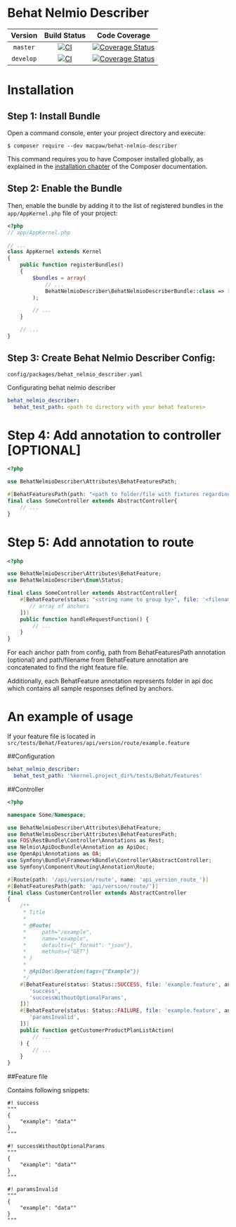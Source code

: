 Behat Nelmio Describer
=================================

| Version | Build Status | Code Coverage |
|:---------:|:-------------:|:-----:|
| `master`| [![CI][master Build Status Image]][master Build Status] | [![Coverage Status][master Code Coverage Image]][master Code Coverage] |
| `develop`| [![CI][develop Build Status Image]][develop Build Status] | [![Coverage Status][develop Code Coverage Image]][develop Code Coverage] |

Installation
============

Step 1: Install Bundle
----------------------------------
Open a command console, enter your project directory and execute:

```console
$ composer require --dev macpaw/behat-nelmio-describer
```

This command requires you to have Composer installed globally, as explained
in the [installation chapter](https://getcomposer.org/doc/00-intro.md)
of the Composer documentation.

Step 2: Enable the Bundle
----------------------------------
Then, enable the bundle by adding it to the list of registered bundles
in the `app/AppKernel.php` file of your project:

```php
<?php
// app/AppKernel.php

// ...
class AppKernel extends Kernel
{
    public function registerBundles()
    {
        $bundles = array(
            // ...
            BehatNelmioDescriber\BehatNelmioDescriberBundle::class => ['all' => true]
        );

        // ...
    }

    // ...
}
```

Step 3: Create Behat Nelmio Describer Config:
----------------------------------
`config/packages/behat_nelmio_describer.yaml `

Configurating behat nelmio describer

```yaml
behat_nelmio_describer:
  behat_test_path: <path to directory with your behat features>
```

Step 4: Add annotation to controller [OPTIONAL]
=============

```php
<?php

use BehatNelmioDescriber\Attributes\BehatFeaturesPath;

#[BehatFeaturesPath(path: "<path to folder/file with fixtures regarding base path in config>")]
final class SomeController extends AbstractController{
    // ... 
}
```

Step 5: Add annotation to route
=============

```php
<?php

use BehatNelmioDescriber\Attributes\BehatFeature;
use BehatNelmioDescriber\Enum\Status;

final class SomeController extends AbstractController{
    #[BehatFeature(status: "<string name to group by>", file: '<filename or route to file regarding base path>', anchors: [
       // array of anchors    
    ])]
    public function handleRequestFunction() {
        // ...
    }
}
```

For each anchor path from config, path from BehatFeaturesPath annotation (optional) and path/filename from BehatFeature annotation are concatenated to find the right feature file.

Additionally, each BehatFeature annotation represents folder in api doc which contains all sample responses defined by anchors.

An example of usage
=============

If your feature file is located in `src/tests/Behat/Features/api/version/route/example.feature`

##Configuration

```yaml
behat_nelmio_describer:
  behat_test_path: '%kernel.project_dir%/tests/Behat/Features'
```

##Controller
```php
<?php

namespace Some/Namespace;

use BehatNelmioDescriber\Attributes\BehatFeature;
use BehatNelmioDescriber\Attributes\BehatFeaturesPath;
use FOS\RestBundle\Controller\Annotations as Rest;
use Nelmio\ApiDocBundle\Annotation as ApiDoc;
use OpenApi\Annotations as OA;
use Symfony\Bundle\FrameworkBundle\Controller\AbstractController;
use Symfony\Component\Routing\Annotation\Route;

#[Route(path: '/api/version/route', name: 'api_version_route_')]
#[BehatFeaturesPath(path: 'api/version/route/')]
final class CustomerController extends AbstractController
{
    /**
     * Title
     *
     * @Route(
     *     path="/example",
     *     name="example",
     *     defaults={"_format": "json"},
     *     methods={"GET"}
     * )
     *
     * @ApiDoc\Operation(tags={"Example"})
     */
    #[BehatFeature(status: Status::SUCCESS, file: 'example.feature', anchors: [
       'success',
       'successWithoutOptionalParams',    
    ])]
    #[BehatFeature(status: Status::FAILURE, file: 'example.feature', anchors: [
       'paramsInvalid',    
    ])]
    public function getCustomerProductPlanListAction(
        // ...
    ) {
        // ...
    }
}
```

##Feature file

Contains following snippets:

```
#! success
"""
{
    "example": "data""
}
"""

#! successWithoutOptionalParams
"""
{
    "example": "data""
}
"""

#! paramsInvalid
"""
{
    "example": "data""
}
"""
```

[master Build Status]: https://github.com/macpaw/behat-nelmio-describer/actions?query=workflow%3ACI+branch%3Amaster
[master Build Status Image]: https://github.com/macpaw/behat-nelmio-describer/workflows/CI/badge.svg?branch=master
[develop Build Status]: https://github.com/macpaw/behat-nelmio-describer/actions?query=workflow%3ACI+branch%3Adevelop
[develop Build Status Image]: https://github.com/macpaw/behat-nelmio-describer/workflows/CI/badge.svg?branch=develop
[master Code Coverage]: https://codecov.io/gh/macpaw/behat-nelmio-describer/branch/master
[master Code Coverage Image]: https://img.shields.io/codecov/c/github/macpaw/behat-nelmio-describer/master?logo=codecov
[develop Code Coverage]: https://codecov.io/gh/macpaw/behat-nelmio-describer/branch/develop
[develop Code Coverage Image]: https://img.shields.io/codecov/c/github/macpaw/behat-nelmio-describer/develop?logo=codecov
